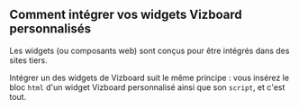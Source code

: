 ## Comment intégrer vos widgets Vizboard personnalisés

Les widgets (ou composants web) sont conçus pour être intégrés dans des sites tiers.

Intégrer un des widgets de Vizboard suit le même principe : vous insérez le bloc `html` d'un widget Vizboard personnalisé ainsi que son `script`, et c'est tout.
